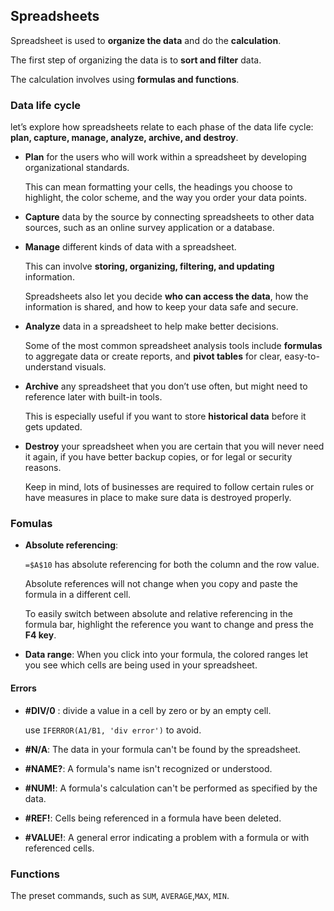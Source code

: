 ## Spreadsheets

Spreadsheet is used to **organize the data** and do the **calculation**.

The first step of organizing the data is to **sort and filter** data.

The calculation involves using **formulas and functions**.

### Data life cycle

let’s explore how spreadsheets relate to each phase of the data life cycle: **plan, capture, manage, analyze, archive, and destroy**.

- **Plan** for the users who will work within a spreadsheet by developing organizational standards.

  This can mean formatting your cells, the headings you choose to highlight, the color scheme, and the way you order your data points.

- **Capture** data by the source by connecting spreadsheets to other data sources, such as an online survey application or a database.

- **Manage** different kinds of data with a spreadsheet.

  This can involve **storing, organizing, filtering, and updating** information.

  Spreadsheets also let you decide **who can access the data**, how the information is shared, and how to keep your data safe and secure.

- **Analyze** data in a spreadsheet to help make better decisions.

  Some of the most common spreadsheet analysis tools include **formulas** to aggregate data or create reports, and **pivot tables** for clear, easy-to-understand visuals.

- **Archive** any spreadsheet that you don’t use often, but might need to reference later with built-in tools.

  This is especially useful if you want to store **historical data** before it gets updated.

- **Destroy** your spreadsheet when you are certain that you will never need it again, if you have better backup copies, or for legal or security reasons.

  Keep in mind, lots of businesses are required to follow certain rules or have measures in place to make sure data is destroyed properly.

### Fomulas

- **Absolute referencing**:

  `=$A$10` has absolute referencing for both the column and the row value.

  Absolute references will not change when you copy and paste the formula in a different cell.

  To easily switch between absolute and relative referencing in the formula bar, highlight the reference you want to change and press the **F4 key**.

- **Data range**: When you click into your formula, the colored ranges let you see which cells are being used in your spreadsheet.

#### Errors

- **#DIV/0** : divide a value in a cell by zero or by an empty cell.

  use `IFERROR(A1/B1, 'div error')` to avoid.

- **#N/A**: The data in your formula can't be found by the spreadsheet.

- **#NAME?**: A formula's name isn't recognized or understood.

- **#NUM!**: A formula's calculation can't be performed as specified by the data.

- **#REF!**: Cells being referenced in a formula have been deleted.

- **#VALUE!**: A general error indicating a problem with a formula or with referenced cells.


### Functions

The preset commands, such as `SUM`, `AVERAGE`,`MAX`, `MIN`.